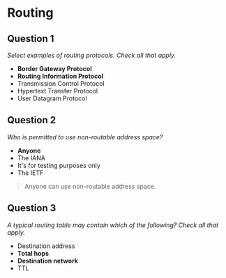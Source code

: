 # Routing

## Question 1

*Select examples of routing protocols. Check all that apply.*

* **Border Gateway Protocol**
* **Routing Information Protocol**
* Transmission Control Protocol
* Hypertext Transfer Protocol
* User Datagram Protocol

## Question 2

*Who is permitted to use non-routable address space?*

* **Anyone**
* The IANA
* It's for testing purposes only
* The IETF

> Anyone can use non-routable address space.

## Question 3

*A typical routing table may contain which of the following? Check all that apply.*

* Destination address
* **Total hops**
* **Destination network**
* TTL